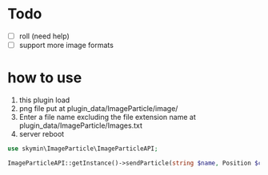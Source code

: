# Todo
- [ ] roll (need help)
- [ ] support more image formats

# how to use
1. this plugin load
2. png file put at plugin_data/ImageParticle/image/
3. Enter a file name excluding the file extension name at plugin_data/ImageParticle/Images.txt
4. server reboot
```php
use skymin\ImageParticle\ImageParticleAPI;

ImageParticleAPI::getInstance()->sendParticle(string $name, Position $center, float $yaw, float $pitch, int $count, float $unit, $look, bool $asyncEncode);
```
